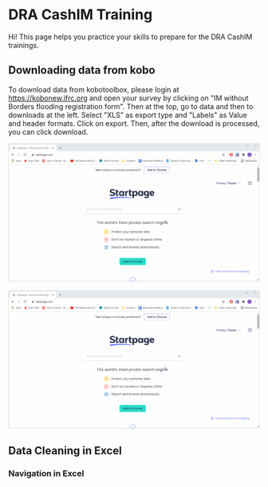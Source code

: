 # DRA CashIM Training

Hi! This page helps you practice your skills to prepare for the DRA CashIM trainings.

## Downloading data from kobo

To download data from kobotoolbox, please login at https://kobonew.ifrc.org and open your survey by clicking on "IM without Borders flooding registration form". Then at the top, go to data and then to downloads at the left. Select "XLS" as export type and "Labels" as Value and header formats. Click on export. Then, after the download is processed, you can click download.

![Downloading data from kobo](https://github.com/tijsziere/tijsziere.github.io/blob/main/images/04_DataCleaning/DownloadKoBoData.gif)

<p align="center">
<img src="https://github.com/tijsziere/tijsziere.github.io/blob/main/images/04_DataCleaning/DownloadKoBoData.gif" width="800">
</p>

## Data Cleaning in Excel

### Navigation in Excel

